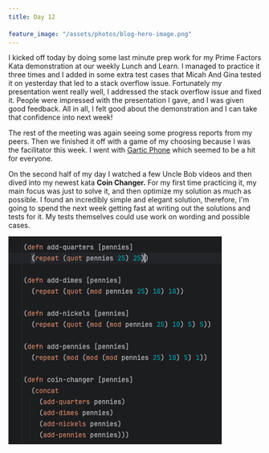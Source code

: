```yaml
---
title: Day 12

feature_image: "/assets/photos/blog-hero-image.png"
---
```


I kicked off today by doing some last minute prep work for my Prime Factors Kata demonstration at our weekly Lunch and
Learn.
I managed to practice it three times and I added in some extra test cases that Micah And Gina tested it on yesterday
that led to a stack overflow issue. Fortunately my presentation went really well, I addressed the stack overflow issue
and fixed it. People were impressed with the presentation I gave, and I was given good feedback. All in all, I felt
good about the demonstration and I can take that confidence into next week!

The rest of the meeting was again seeing some progress reports from my peers. Then we finished it off with a game
of my choosing because I was the facilitator this week. I went with [Gartic Phone]("https://garticphone.com/")
which seemed to be a hit for everyone.

On the second half of my day I watched a few Uncle Bob videos and then dived into my newest kata **Coin Changer.**
For my first time practicing it, my main focus was just to solve it, and then optimize my solution as much as possible.
I found an incredibly simple and elegant solution, therefore, I'm going to spend the next week getting fast at writing
out the solutions and tests for it. My tests themselves could use work on wording and possible cases.

![coin-changer](/assets/photos/coin-changer.png)


